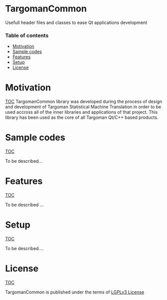 # TargomanCommon
Usefull header files and classes to ease Qt applications development

### Table of contents
- [Motivation](#motivation)
- [Sample codes](#sample-codes)
- [Features](#features)
- [Setup](#setup)
- [License](#license)


# Motivation
[TOC](#table-of-contents)
TargomanCommon library was developed during the process of design and development of Targoman Statistical Machine Translation in order to be used accross
all of the inner libraries and applications of that project. This library has been used as the core of all Targoman Qt/C++ based products.

# Sample codes
[TOC](#table-of-contents)

To be described...

# Features
[TOC](#table-of-contents)

To be described ...

# Setup
[TOC](#table-of-contents)

To be described....

# License
[TOC](#table-of-contents)

TargomanCommon is published under the terms of [LGPLv3 License](./LICENSE)

